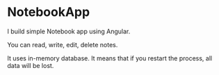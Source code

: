# NotebookApp
I build simple Notebook app using Angular. 

You can read, write, edit, delete notes.

It uses in-memory database. It means that if you restart the process, all data will be lost.
